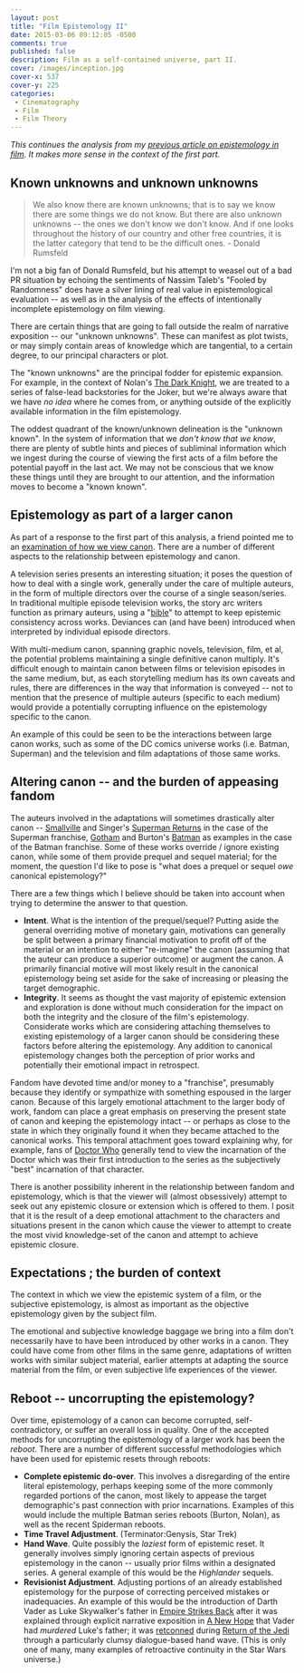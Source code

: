 ```yaml
---
layout: post
title: "Film Epistemology II"
date: 2015-03-06 09:12:05 -0500
comments: true
published: false
description: Film as a self-contained universe, part II.
cover: /images/inception.jpg
cover-x: 537
cover-y: 225
categories: 
 - Cinematography
 - Film
 - Film Theory
---
```


*This continues the analysis from my [previous article on epistemology in film](/2015/02/26/film-epistemology/). It makes more sense in the context of the first part.*

<!-- more -->

## Known unknowns and unknown unknowns

> We also know there are known unknowns; that is to say we know there are some things we do not know. But there are also unknown unknowns -- the ones we don't know we don't know. And if one looks throughout the history of our country and other free countries, it is the latter category that tend to be the difficult ones. - Donald Rumsfeld

I'm not a big fan of Donald Rumsfeld, but his attempt to weasel out of a bad PR situation by echoing the sentiments of Nassim Taleb's "Fooled by Randomness" does have a silver lining of real value in epistemological evaluation -- as well as in the analysis of the effects of intentionally incomplete epistemology on film viewing.

There are certain things that are going to fall outside the realm of narrative exposition -- our "unknown unknowns". These can manifest as plot twists, or may simply contain areas of knowledge which are tangential, to a certain degree, to our principal characters or plot.

The "known unknowns" are the principal fodder for epistemic expansion. For example, in the context of Nolan's [The Dark Knight](http://www.imdb.com/title/tt0468569/), we are treated to a series of false-lead backstories for the Joker, but we're always aware that we have *no idea* where he comes from, or anything outside of the explicitly available information in the film epistemology.

The oddest quadrant of the known/unknown delineation is the "unknown known". In the system of information that we *don't know that we know*, there are plenty of subtle hints and pieces of subliminal information which we ingest during the course of viewing the first acts of a film before the potential payoff in the last act. We may not be conscious that we know these things until they are brought to our attention, and the information moves to become a "known known".

## Epistemology as part of a larger canon

As part of a response to the first part of this analysis, a friend pointed me to an [examination of how we view canon](http://kotaku.com/why-people-get-so-worked-up-about-canon-1688856413). There are a number of different aspects to the relationship between epistemology and canon.

A television series presents an interesting situation; it poses the question of how to deal with a single work, generally under the care of multiple auteurs, in the form of multiple directors over the course of a single season/series. In traditional multiple episode television works, the story arc writers function as primary auteurs, using a "[bible](http://en.wikipedia.org/wiki/Bible_%28writing%29)" to attempt to keep epistemic consistency across works. Deviances can (and have been) introduced when interpreted by individual episode directors.

With multi-medium canon, spanning graphic novels, television, film, et al, the potential problems maintaining a single definitive canon multiply. It's difficult enough to maintain canon between films or television episodes in the same medium, but, as each storytelling medium has its own caveats and rules, there are differences in the way that information is conveyed -- not to mention that the presence of multiple auteurs (specific to each medium) would provide a potentially corrupting influence on the epistemology specific to the canon.

An example of this could be seen to be the interactions between large canon works, such as some of the DC comics universe works (i.e. Batman, Superman) and the television and film adaptations of those same works.

## Altering canon -- and the burden of appeasing fandom

The auteurs involved in the adaptations will sometimes drastically alter canon -- [Smallville](http://www.imdb.com/title/tt0279600/) and Singer's [Superman Returns](http://www.imdb.com/title/tt0348150/) in the case of the Superman franchise, [Gotham](http://www.imdb.com/title/tt3749900/) and Burton's [Batman](http://www.imdb.com/title/tt0096895/) as examples in the case of the Batman franchise. Some of these works override / ignore existing canon, while some of them provide prequel and sequel material; for the moment, the question I'd like to pose is "what does a prequel or sequel *owe* canonical epistemology?"

There are a few things which I believe should be taken into account when trying to determine the answer to that question.

 * **Intent**. What is the intention of the prequel/sequel? Putting aside the general overriding motive of monetary gain, motivations can generally be split between a primary financial motivation to profit off of the material or an intention to either "re-imagine" the canon (assuming that the auteur can produce a superior outcome) or augment the canon. A primarily financial motive will most likely result in the canonical epistemology being set aside for the sake of increasing or pleasing the target demographic.
 * **Integrity**. It seems as thought the vast majority of epistemic extension and exploration is done without much consideration for the impact on both the integrity and the closure of the film's epistemology. Considerate works which are considering attaching themselves to existing epistemology of a larger canon should be considering these factors before altering the epistemology. Any addition to canonical epistemology changes both the perception of prior works and potentially their emotional impact in retrospect.

Fandom have devoted time and/or money to a "franchise", presumably because they identify or sympathize with something espoused in the larger canon. Because of this largely emotional attachment to the larger body of work, fandom can place a great emphasis on preserving the present state of canon and keeping the epistemology intact -- or perhaps as close to the state in which they originally found it when they became attached to the canonical works. This temporal attachment goes toward explaining why, for example, fans of [Doctor Who](http://tardis.wikia.com/wiki/Doctor_Who) generally tend to view the incarnation of the Doctor which was their first introduction to the series as the subjectively "best" incarnation of that character.

There is another possibility inherent in the relationship between fandom and epistemology, which is that the viewer will (almost obsessively) attempt to seek out any epistemic closure or extension which is offered to them. I posit that it is the result of a deep emotional attachment to the characters and situations present in the canon which cause the viewer to attempt to create the most vivid knowledge-set of the canon and attempt to achieve epistemic closure.

## Expectations ; the burden of context

The context in which we view the epistemic system of a film, or the subjective epistemology, is almost as important as the objective epistemology given by the subject film.

The emotional and subjective knowledge baggage we bring into a film don't necessarily have to have been introduced by other works in a canon. They could have come from other films in the same genre, adaptations of written works with similar subject material, earlier attempts at adapting the source material from the film, or even subjective life experiences of the viewer.

## Reboot -- uncorrupting the epistemology?

Over time, epistemology of a canon can become corrupted, self-contradictory, or suffer an overall loss in quality. One of the accepted methods for uncorrupting the epistemology of a larger work has been the *reboot*. There are a number of different successful methodologies which have been used for epistemic resets through reboots:

 * **Complete epistemic do-over**. This involves a disregarding of the entire literal epistemology, perhaps keeping some of the more commonly regarded portions of the canon, most likely to appease the target demographic's past connection with prior incarnations. Examples of this would include the multiple Batman series reboots (Burton, Nolan), as well as the recent Spiderman reboots.
 * **Time Travel Adjustment**. (Terminator:Genysis, Star Trek)
 * **Hand Wave**. Quite possibly the *laziest* form of epistemic reset. It generally involves simply ignoring certain aspects of previous epistemology in the canon -- usually prior films within a designated series. A general example of this would be the *Highlander* sequels.
 * **Revisionist Adjustment**. Adjusting portions of an already established epistemology for the purpose of correcting perceived mistakes or inadequacies. An example of this would be the introduction of Darth Vader as Luke Skywalker's father in [Empire Strikes Back](http://www.imdb.com/title/tt0080684/) after it was explained through explicit narrative exposition in [A New Hope](http://www.imdb.com/title/tt0076759/) that Vader had *murdered* Luke's father; it was [retconned](http://tvtropes.org/pmwiki/pmwiki.php/Main/Retcon) during [Return of the Jedi](http://www.imdb.com/title/tt0086190/) through a particularly clumsy dialogue-based hand wave. (This is only one of many, many examples of retroactive continuity in the Star Wars universe.)
